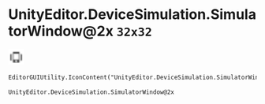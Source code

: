 # UnityEditor.DeviceSimulation.SimulatorWindow@2x `32x32`
<img src="/img/UnityEditor.DeviceSimulation.SimulatorWindow.png" width=32 height=32>

``` CSharp
EditorGUIUtility.IconContent("UnityEditor.DeviceSimulation.SimulatorWindow@2x")
```
```
UnityEditor.DeviceSimulation.SimulatorWindow@2x
```
